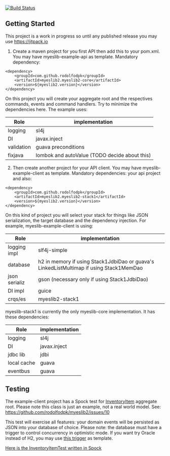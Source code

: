 [![Build Status](https://travis-ci.org/rodolfodpk/myeslib2.svg?branch=master)](https://travis-ci.org/rodolfodpk/myeslib2)

## Getting Started

This project is a work in progress so until any published release you may use https://jitpack.io

1) Create a maven project for you first API then add this to your pom.xml. You may have myeslib-example-api as template. Mandatory dependency:
```    
<dependency>
    <groupId>com.github.rodolfodpk</groupId>
    <artifactId>myeslib2.myeslib2-core</artifactId>
    <version>${myeslib2.version}</version>
</dependency>
```
On this project you will create your aggregate root and the respectives commands, events and command handlers. Try to minimize the dependencies here. The example uses:

Role       | implementation
---------- | --------------
logging    | sl4j
DI         | javax.inject
validation | guava preconditions  
fixjava    | lombok and autoValue (TODO decide about this)

2) Then create another project for your API client. You may have myeslib-example-client as template. Mandatory dependencies: your api project and also: 
```
<dependency>
    <groupId>com.github.rodolfodpk</groupId>
    <artifactId>myeslib2.myeslib2-stack1</artifactId>
    <version>${myeslib2.version}</version>
</dependency>
```
On this kind of project you will select your stack for things like JSON serialization, the target database and the dependency injection. For example, myeslib-example-client is using:

Role       | implementation
------------- | --------------
logging impl  | slf4j-simple
database      | h2 in memory if using Stack1JdbiDao or guava's LinkedListMultimap if using Stack1MemDao
json serializ | gson (necessary only if using Stack1JdbiDao)
DI impl       | guice
crqs/es       | myeslib2-stack1

myeslib-stack1 is currently the only myeslib-core implementation. It has these dependencies:

Role        | implementation
----------- | --------------
logging     | sl4j
DI          | javax.inject
jdbc lib    | jdbi
local cache | guava 
eventbus    | guava

## Testing 

The example-client project has a Spock test for <a href="myeslib2-example-api/src/main/java/sampledomain/aggregates/inventoryitem/InventoryItem.java">InventoryItem</a> aggregate root. Please note this class is just an example, not a real world model. See: https://github.com/rodolfodpk/myeslib2/issues/10

This test will exercise all features: your domain events will be persisted as JSON into your database of choice. Please note: the database must have a trigger to control concurrency in optimistic mode. If you want try Oracle instead of H2, you may use <a href="https://github.com/rodolfodpk/myeslib/blob/master/inventory-database/src/main/resources/db/oracle/V1__Create_inventory_item_tables.sql">this trigger</a> as template.


<a href="myeslib2-example-client/src/test/groovy/org/myeslib/sampledomain/InventoryItemTest.groovy">Here is the InventoryItemTest written in Spock</a>


